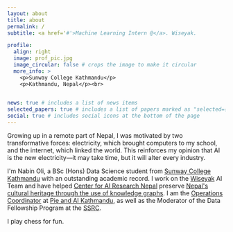 ```yaml
---
layout: about
title: about
permalink: /
subtitle: <a href='#'>Machine Learning Intern @</a>. Wiseyak.

profile:
  align: right
  image: prof_pic.jpg
  image_circular: false # crops the image to make it circular
  more_info: >
    <p>Sunway College Kathmandu</p>
    <p>Kathmandu, Nepal</p><br>
    

news: true # includes a list of news items
selected_papers: true # includes a list of papers marked as "selected={true}"
social: true # includes social icons at the bottom of the page
---
```


Growing up in a remote part of Nepal, I was motivated by two transformative forces: electricity, which brought computers to my school, and the internet, which linked the world. This reinforces my opinion that AI is the new electricity—it may take time, but it will alter every industry.

I'm Nabin Oli, a BSc (Hons) Data Science student from [Sunway College Kathmandu](https://sunway.edu.np/) with an outstanding academic record. I work on the [Wiseyak](https://wiseyak.com/) AI Team and have helped [Center for AI Research Nepal](https://cair-nepal.org/) preserve [Nepal's cultural heritage through the use of knowledge graphs](https://cair-nepal.org/research/projects/heritagegraph-illuminating-cultural-legacies-throu). I am the [Operations Coordinator](https://www.linkedin.com/posts/pie-ai-kathmandu_datascience-artificialintelligence-operations-activity-7266288171229847552-wABV?utm_source=share&utm_medium=member_desktop) at [Pie and AI Kathmandu](https://www.linkedin.com/company/pie-ai-kathmandu/), as well as the Moderator of the Data Fellowship Program at the [SSRC](https://sunway.edu.np/event/applauding-the-data-fellowship-award-winners-champions-of-innovation/). 


I play chess for fun.



<!-- Write your biography here. Tell the world about yourself. Link to your favorite [subreddit](http://reddit.com). You can put a picture in, too. The code is already in, just name your picture `prof_pic.jpg` and put it in the `img/` folder.

Put your address / P.O. box / other info right below your picture. You can also disable any of these elements by editing `profile` property of the YAML header of your `_pages/about.md`. Edit `_bibliography/papers.bib` and Jekyll will render your [publications page](/al-folio/publications/) automatically.

Link to your social media connections, too. This theme is set up to use [Font Awesome icons](https://fontawesome.com/) and [Academicons](https://jpswalsh.github.io/academicons/), like the ones below. Add your Facebook, Twitter, LinkedIn, Google Scholar, or just disable all of them. -->
